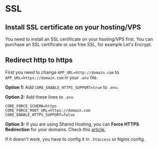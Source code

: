 # SSL

## Install SSL certificate on your hosting/VPS

You need to install an SSL certificate on your hosting/VPS first. You can purchase an SSL certificate or use free SSL,
for example Let's Encrypt.

## Redirect http to https

First you need to change `APP_URL=http://domain.com` to `APP_URL=https://domain.com` in your `.env` file.

**Option 1:** Add `CORE_ENABLE_HTTPS_SUPPORT=true` to `.env`.

**Option 2:** Add these lines to `.env`

```
CORE_FORCE_SCHEMA=https
CORE_FORCE_ROOT_URL=https://domain.com
CORE_ENABLE_HTTPS_SUPPORT=false
```

**Option 3:** If you are using Shared Hosting, you can **Force HTTPS Redirection** for your domains. Check
this <a target="_blank" href="https://blog.cpanel.com/force-https-redirection/#:~:text=In%20the%20Domains%20interface%20in,HTTPS)%20with%20a%20toggle%20switch">
article.</a>

If it doesn't work, you have to config it in `.htaccess` or Nginx config.
